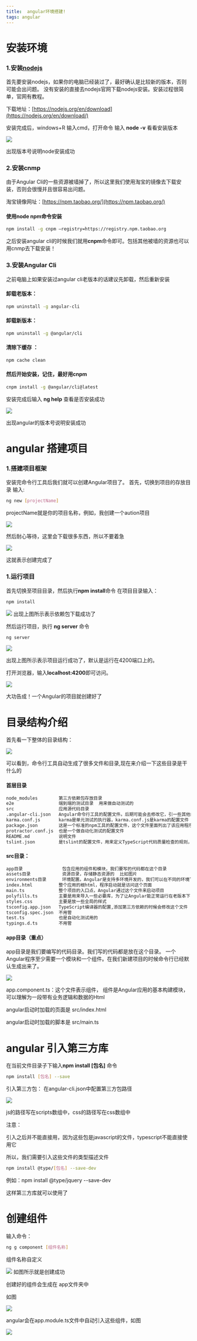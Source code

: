 ```yaml
---
title:  angular环境搭建!
tags: angular
---
```

# 安装环境

### 1.安装[nodejs](https://nodejs.org/en/download/)
首先要安装nodejs，如果你的电脑已经装过了，最好确认是比较新的版本，否则可能会出问题。 
没有安装的直接去nodejs官网下载nodejs安装。安装过程很简单，官网有教程。

下载地址：[https://nodejs.org/en/download](https://nodejs.org/en/download/)

安装完成后，windows+R 输入cmd，打开命令
输入 **node -v** 看看安装版本 

![](angular/node-v.jpg)

出现版本号说明node安装成功

### 2.安装cnmp
由于Angular Cli的一些资源被墙掉了，所以这里我们使用淘宝的镜像去下载安装，否则会很慢并且很容易出问题。

 淘宝镜像网址：[https://npm.taobao.org/](https://npm.taobao.org/)
 
 #### 使用node npm命令安装
``` bash
npm install -g cnpm –registry=https://registry.npm.taobao.org
```
之后安装angular cli的时候我们就用**cnpm**命令即可。包括其他被墙的资源也可以用cnmp去下载安装！

### 3.安装Angular Cli

之前电脑上如果安装过angular cli老版本的话建议先卸载，然后重新安装
#### 卸载老版本：
``` bash
npm uninstall -g angular-cli 
```
#### 卸载新版本：
``` bash
npm uninstall -g @angular/cli
```
#### 清除下缓存 ：
``` bash
npm cache clean
```

#### 然后开始安装，记住，最好用**cnpm**

``` bash
cnpm install -g @angular/cli@latest
```

安装完成后输入 **ng help** 查看是否安装成功 

![](angular/ng-v.jpg)

出现angular的版本号说明安装成功

# angular 搭建项目

### 1.搭建项目框架
安装完命令行工具后我们就可以创建Angular项目了。 
首先，切换到项目的存放目录
输入:
``` bash
ng new [projectName] 
```
projectName就是你的项目名称，例如，我创建一个aution项目

![](angular/ngnew.jpg)

然后耐心等待，这里会下载很多东西，所以不要着急

![](angular/ngnewfin.jpg)

这就表示创建完成了

### 1.运行项目
首先切换至项目目录，然后执行**npm install**命令
在项目目录输入：
 ``` bash
npm install
 ```
 ![](angular/downbao.jpg)
 出现上图所示表示依赖包下载成功了
 
 然后运行项目，执行 **ng server** 命令
 
  ``` bash
ng server
  ```

![](angular/ngserver.jpg)

 出现上图所示表示项目运行成功了，默认是运行在4200端口上的。
  
 打开浏览器，输入**localhost:4200**即可访问。
 
 ![](angular/ngrun.jpg)

 大功告成！一个Angular的项目就创建好了
 
 # 目录结构介绍
 
 首先看一下整体的目录结构： 
 
 ![](angular/nglists.jpg)
 
 可以看到，命令行工具自动生成了很多文件和目录,现在来介绍一下这些目录是干什么的
 
 #### **首层目录**
 
``` bash
node_modules        第三方依赖包存放目录
e2e                 端到端的测试目录  用来做自动测试的
src                 应用源代码目录  
.angular-cli.json   Angular命令行工具的配置文件。后期可能会去修改它，引一些其他的第三方的包  比如jquery等
karma.conf.js       karma是单元测试的执行器，karma.conf.js是karma的配置文件
package.json        这是一个标准的npm工具的配置文件，这个文件里面列出了该应用程序所使用的第三方依赖包。实际上我们在新建项目的时候，等了半天就是在下载第三方依赖包。下载完成后会放在node_modules这个目录中，后期我们可能会修改这个文件。
protractor.conf.js  也是一个做自动化测试的配置文件
README.md           说明文件
tslint.json         是tslint的配置文件，用来定义TypeScript代码质量检查的规则，不用管它
```
#### **src目录：**

```bash
app目录               包含应用的组件和模块，我们要写的代码都在这个目录
assets目录            资源目录，存储静态资源的  比如图片
environments目录      环境配置。Angular是支持多环境开发的，我们可以在不同的环境下（开发环境，测试环境，生产环境）共用一套代码，主要用来配置环境的
index.html          整个应用的根html，程序启动就是访问这个页面
main.ts             整个项目的入口点，Angular通过这个文件来启动项目
polyfills.ts        主要是用来导入一些必要库，为了让Angular能正常运行在老版本下
styles.css          主要是放一些全局的样式
tsconfig.app.json   TypeScript编译器的配置,添加第三方依赖的时候会修改这个文件
tsconfig.spec.json  不用管
test.ts             也是自动化测试用的
typings.d.ts        不用管
```
#### **app目录（重点）**
app目录是我们要编写的代码目录。我们写的代码都是放在这个目录。 
一个Angular程序至少需要一个模块和一个组件。在我们新建项目的时候命令行已经默认生成出来了。 

![](angular/applists.jpg)

app.component.ts：这个文件表示组件， 
组件是Angular应用的基本构建模块，可以理解为一段带有业务逻辑和数据的Html 

angular启动时加载的页面是 src/index.html

angular启动时加载的脚本是 src/main.ts

# angular 引入第三方库

在当前文件目录子下输入**npm install [包名]** 命令
```bash
npm install [包名] --save
```
引入第三方包：
在angular-cli.json中配置第三方包路径

![](angular/ngthsrc.jpg)

js的路径写在scripts数组中，css的路径写在css数组中

注意： 

引入之后并不能直接用，因为这些包是javascript的文件，typescript不能直接使用它

所以，我们需要引入这些文件的类型描述文件

```bash
npm install @type/[包名] --save-dev
```
例如：npm install @type/jquery --save-dev

这样第三方库就可以使用了

# 创建组件

输入命令：
```bash
ng g component [组件名称]
```

组件名称自定义

![](angular/auctcoms.jpg)
如图所示就是创建成功

创建好的组件会生成在 app文件夹中

如图

![](angular/ausuc.jpg)

angular会在app.module.ts文件中自动引入这些组件，如图

![](angular/anyr.jpg)